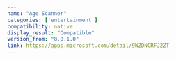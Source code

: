 ```yaml
---
name: "Age Scanner"
categories: ['entertainment']
compatibility: native
display_result: "Compatible"
version_from: "8.0.1.0"
link: https://apps.microsoft.com/detail/9WZDNCRFJ2ZT
---
```

